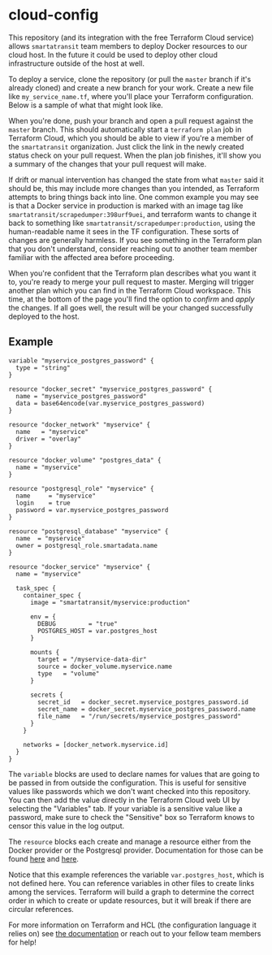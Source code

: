 # cloud-config
This repository (and its integration with the free Terraform Cloud service) allows `smartatransit` team members to deploy Docker resources to our cloud host. In the future it could be used to deploy other cloud infrastructure outside of the host at well.

To deploy a service, clone the repository (or pull the `master` branch if it's already cloned) and create a new branch for your work. Create a new file like `my_service_name.tf`, where you'll place your Terraform configuration. Below is a sample of what that might look like.

When you're done, push your branch and open a pull request against the `master` branch. This should automatically start a `terraform plan` job in Terraform Cloud, which you should be able to view if you're a member of the `smartatransit` organization. Just click the link in the newly created status check on your pull request. When the plan job finishes, it'll show you a summary of the changes that your pull request will make.

If drift or manual intervention has changed the state from what `master` said it should be, this may include more changes than you intended, as Terraform attempts to bring things back into line. One common example you may see is that a Docker service in production is marked with an image tag like `smartatransit/scrapedumper:398urf9uei`, and terraform wants to change it back to something like `smartatransit/scrapedumper:production`, using the human-readable name it sees in the TF configuration. These sorts of changes are generally harmless. If you see something in the Terraform plan that you don't understand, consider reaching out to another team member familiar with the affected area before proceeding.

When you're confident that the Terraform plan describes what you want it to, you're ready to merge your pull request to master. Merging will trigger another plan which you can find in the Terraform Cloud workspace. This time, at the bottom of the page you'll find the option to _confirm_ and _apply_ the changes. If all goes well, the result will be your changed successfully deployed to the host.

## Example

```hcl
variable "myservice_postgres_password" {
  type = "string"
}

resource "docker_secret" "myservice_postgres_password" {
  name = "myservice_postgres_password"
  data = base64encode(var.myservice_postgres_password)
}

resource "docker_network" "myservice" {
  name   = "myservice"
  driver = "overlay"
}

resource "docker_volume" "postgres_data" {
  name = "myservice"
}

resource "postgresql_role" "myservice" {
  name     = "myservice"
  login    = true
  password = var.myservice_postgres_password
}

resource "postgresql_database" "myservice" {
  name  = "myservice"
  owner = postgresql_role.smartadata.name
}

resource "docker_service" "myservice" {
  name = "myservice"

  task_spec {
    container_spec {
      image = "smartatransit/myservice:production"

      env = {
        DEBUG         = "true"
        POSTGRES_HOST = var.postgres_host
      }

      mounts {
        target = "/myservice-data-dir"
        source = docker_volume.myservice.name
        type   = "volume"
      }

      secrets {
        secret_id   = docker_secret.myservice_postgres_password.id
        secret_name = docker_secret.myservice_postgres_password.name
        file_name   = "/run/secrets/myservice_postgres_password"
      }
    }

    networks = [docker_network.myservice.id]
  }
}
```

The `variable` blocks are used to declare names for values that are going to be passed in from outside the configuration. This is useful for sensitive values like passwords which we don't want checked into this repository. You can then add the value directly in the Terraform Cloud web UI by selecting the "Variables" tab. If your variable is a sensitive value like a password, make sure to check the "Sensitive" box so Terraform knows to censor this value in the log output.

The `resource` blocks each create and manage a resource either from the Docker provider or the Postgresql provider. Documentation for those can be found [here](https://www.terraform.io/docs/providers/docker/) and [here](https://www.terraform.io/docs/providers/postgresql/).

Notice that this example references the variable `var.postgres_host`, which is not defined here. You can reference variables in other files to create links among the services. Terraform will build a graph to determine the correct order in which to create or update resources, but it will break if there are circular references.

For more information on Terraform and HCL (the configuration language it relies on) see [the documentation](https://www.terraform.io/intro/index.html) or reach out to your fellow team members for help!
